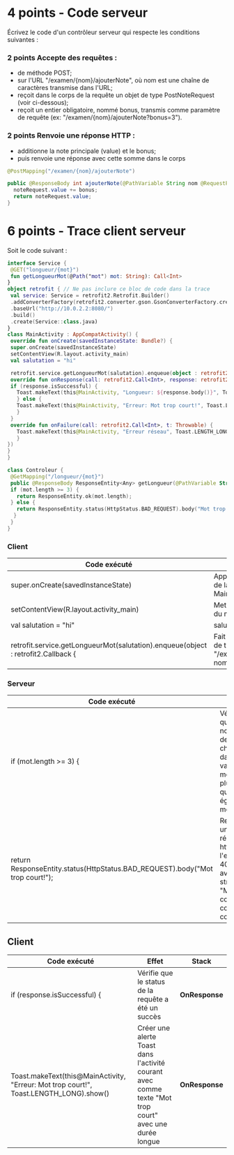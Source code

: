 # 4 points - Code serveur
Écrivez le code d'un contrôleur serveur qui respecte les conditions suivantes :
### 2 points Accepte des requêtes :
- de méthode POST;
- sur l'URL "/examen/{nom}/ajouterNote", où nom est une chaîne de caractères transmise dans l'URL;
- reçoit dans le corps de la requête un objet de type PostNoteRequest (voir ci-dessous);
- reçoit un entier obligatoire, nommé bonus, transmis comme paramètre de requête (ex: "/examen/{nom}/ajouterNote?bonus=3").

### 2 points Renvoie une réponse HTTP :
- additionne la note principale (value) et le bonus;
- puis renvoie une réponse avec cette somme dans le corps
```java
@PostMapping("/examen/{nom}/ajouterNote")

public @ResponseBody int ajouterNote(@PathVariable String nom @RequestParam(name = "bonus") Integer bonus, @RequestBody PostNoteRequest noteRequest){
  noteRequest.value += bonus;
  return noteRequest.value;
} 
```

# 6 points - Trace client serveur
Soit le code suivant :
```kotlin
interface Service {
 @GET("longueur/{mot}")
 fun getLongueurMot(@Path("mot") mot: String): Call<Int>
}
object retrofit { // Ne pas inclure ce bloc de code dans la trace
 val service: Service = retrofit2.Retrofit.Builder()
 .addConverterFactory(retrofit2.converter.gson.GsonConverterFactory.create())
 .baseUrl("http://10.0.2.2:8080/")
 .build()
 .create(Service::class.java)
}
class MainActivity : AppCompatActivity() {
 override fun onCreate(savedInstanceState: Bundle?) {
 super.onCreate(savedInstanceState)
 setContentView(R.layout.activity_main)
 val salutation = "hi"

 retrofit.service.getLongueurMot(salutation).enqueue(object : retrofit2.Callback<Int> {
 override fun onResponse(call: retrofit2.Call<Int>, response: retrofit2.Response<Int>) {
 if (response.isSuccessful) {
   Toast.makeText(this@MainActivity, "Longueur: ${response.body()}", Toast.LENGTH_LONG).show()
   } else {
   Toast.makeText(this@MainActivity, "Erreur: Mot trop court!", Toast.LENGTH_LONG).show()
   }
 }
 override fun onFailure(call: retrofit2.Call<Int>, t: Throwable) {
   Toast.makeText(this@MainActivity, "Erreur réseau", Toast.LENGTH_LONG).show()
   }
})
}
}
```
```kotlin
class Controleur {
 @GetMapping("/longueur/{mot}")
 public @ResponseBody ResponseEntity<Any> getLongueur(@PathVariable String mot) {
 if (mot.length >= 3) {
   return ResponseEntity.ok(mot.length);
 } else {
   return ResponseEntity.status(HttpStatus.BAD_REQUEST).body("Mot trop court!");
  }
 }
}
```
### Client
|Code exécuté|Effet|Stack|
|------|----------|----------|
|super.onCreate(savedInstanceState)|Appelle la fonction onCreate de la class parent de MainActivity| __onCreate__ |
|setContentView(R.layout.activity_main)|Met l'affichage courant à celui du mainActivity| __onCreate__ |
| val salutation = "hi" | salutation = "hi"| __onCreate__ |
| retrofit.service.getLongueurMot(salutation).enqueue(object : retrofit2.Callback<Int> { | Fait une requête asynchrone de type get au endpoint "/examen/{nom}/ajouterNote", nom = "hi" | __onCreate__ |

### Serveur
|Code exécuté|Effet|Stack|
|------|----------|----------|
|if (mot.length >= 3) {| Vérifie que le nombre de charactère dans la variable mot est plus grand que ou égale à 3, mot = "hi" | __getLongueur__ |
|return ResponseEntity.status(HttpStatus.BAD_REQUEST).body("Mot trop court!");|  Retourne une réponse http avec l'erreur 400 et avec le string "Mot trop court!" comme corps| __getLongueur__ |
## Client
|Code exécuté|Effet|Stack|
|------|----------|----------|
|if (response.isSuccessful) { | Vérifie que le status de la requête a été un succès| __OnResponse__|
|   Toast.makeText(this@MainActivity, "Erreur: Mot trop court!", Toast.LENGTH_LONG).show() | Créer une alerte Toast dans l'activité courant avec comme texte "Mot trop court" avec une durée longue | __OnResponse__ |
